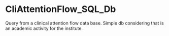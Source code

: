 # CliAttentionFlow_SQL_Db
Query from a clinical attention flow data base. 
Simple db considering that is an academic activity for the institute.
